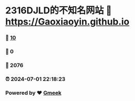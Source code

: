 # 2316DJLD的不知名网站 :link: https://Gaoxiaoyin.github.io 
### :page_facing_up: [10](https://Gaoxiaoyin.github.io/tag.html) 
### :speech_balloon: 0 
### :hibiscus: 2076 
### :alarm_clock: 2024-07-01 22:18:23 
### Powered by :heart: [Gmeek](https://github.com/Meekdai/Gmeek)
